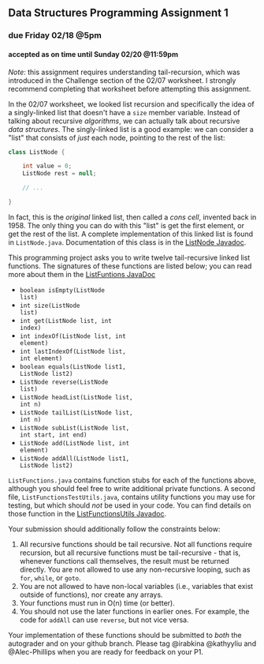 

## Data Structures Programming Assignment 1
### due Friday 02/18 @5pm
#### accepted as on time until Sunday 02/20 @11:59pm

*Note*: this assignment requires understanding tail-recursion, which was introduced in the Challenge section of the 02/07 worksheet. I strongly recommend completing that worksheet before attempting this assignment.

In the 02/07 worksheet, we looked list recursion and specifically the idea of a singly-linked list that doesn't have a `size` member variable. Instead of talking about recursive *algorithms*, we can actually talk about recursive *data structures*. The singly-linked list is a good example: we can consider a "list" that consists of *just* each node, pointing to the rest of the list:

```java
class ListNode {

    int value = 0;
    ListNode rest = null;

    // ...

}
```

In fact, this is the *original* linked list, then called a *cons cell*, invented back in 1958. The only thing you can do with this "list" is get the first element, or get the rest of the list. A complete implementation of this linked list is found in `ListNode.java`. Documentation of this class is in the [ListNode Javadoc](./javadocs/ListNode.html).

This programming project asks you to write twelve tail-recursive linked list functions. The signatures of these functions are listed below; you can read more about them in the [ListFuntions JavaDoc](./javadocs/ListFunctions.html)

* <code class="prettyprint lang-java">boolean isEmpty(ListNode list)</code>
* <code class="prettyprint lang-java">int size(ListNode list)</code>
* <code class="prettyprint lang-java">int get(ListNode list, int index)</code>
* <code class="prettyprint lang-java">int indexOf(ListNode list, int element)</code>
* <code class="prettyprint lang-java">int lastIndexOf(ListNode list, int element)</code>
* <code class="prettyprint lang-java">boolean equals(ListNode list1, ListNode list2)</code>
* <code class="prettyprint lang-java">ListNode reverse(ListNode list)</code>
* <code class="prettyprint lang-java">ListNode headList(ListNode list, int n)</code>
* <code class="prettyprint lang-java">ListNode tailList(ListNode list, int n)</code>
* <code class="prettyprint lang-java">ListNode subList(ListNode list, int start, int end)</code>
* <code class="prettyprint lang-java">ListNode add(ListNode list, int element)</code>
* <code class="prettyprint lang-java">ListNode addAll(ListNode list1, ListNode list2)</code>

`ListFunctions.java` contains function stubs for each of the functions above, although you should feel free to write additional private functions. A second file, `ListFunctionsTestUtils.java`, contains utility functions you may use for testing, but which should *not* be used in your code. You can find details on those function in the [ListFunctionsUtils Javadoc](./javadocs/ListFunctionsUtils.html).

Your submission should additionally follow the constraints below:

1. All recursive functions should be tail recursive. Not all functions require recursion, but all recursive functions must be tail-recursive - that is, whenever functions call themselves, the result must be returned directly. You are not allowed to use any non-recursive looping, such as `for`, `while`, or `goto`.
2. You are not allowed to have non-local variables (i.e., variables that exist outside of functions), nor create any arrays.
3. Your functions must run in O(n) time (or better).
4. You should not use the later functions in earlier ones. For example, the code for `addAll` can use `reverse`, but not vice versa.

Your implementation of these functions should be submitted to *both* the autograder and on your github branch. Please tag @irabkina @kathyyliu and @Alec-Phillips when you are ready for feedback on your P1.


